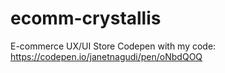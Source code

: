# ecomm-crystallis
E-commerce UX/UI Store
Codepen with my code: https://codepen.io/janetnagudi/pen/oNbdQOQ
